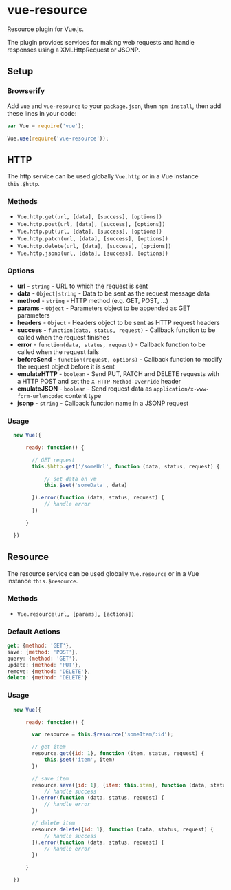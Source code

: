 # vue-resource

Resource plugin for Vue.js.

The plugin provides services for making web requests and handle responses using a XMLHttpRequest or JSONP.

## Setup

### Browserify

Add `vue` and `vue-resource` to your `package.json`, then `npm install`, then add these lines in your code:

```javascript
var Vue = require('vue');

Vue.use(require('vue-resource'));
```

## HTTP

The http service can be used globally `Vue.http` or in a Vue instance `this.$http`.

### Methods

* `Vue.http.get(url, [data], [success], [options])`
* `Vue.http.post(url, [data], [success], [options])`
* `Vue.http.put(url, [data], [success], [options])`
* `Vue.http.patch(url, [data], [success], [options])`
* `Vue.http.delete(url, [data], [success], [options])`
* `Vue.http.jsonp(url, [data], [success], [options])`

### Options

* **url** - `string` - URL to which the request is sent
* **data** - `Object|string` - Data to be sent as the request message data
* **method** - `string` - HTTP method (e.g. GET, POST, ...)
* **params** - `Object` - Parameters object to be appended as GET parameters
* **headers** - `Object` - Headers object to be sent as HTTP request headers
* **success** - `function(data, status, request)` - Callback function to be called when the request finishes
* **error** - `function(data, status, request)` - Callback function to be called when the request fails
* **beforeSend** - `function(request, options)` - Callback function to modify the request object before it is sent
* **emulateHTTP** - `boolean` - Send PUT, PATCH and DELETE requests with a HTTP POST and set the `X-HTTP-Method-Override` header
* **emulateJSON** - `boolean` -  Send request data as `application/x-www-form-urlencoded` content type
* **jsonp** - `string` - Callback function name in a JSONP request

### Usage

```javascript
  new Vue({

      ready: function() {

        // GET request
        this.$http.get('/someUrl', function (data, status, request) {

            // set data on vm
            this.$set('someData', data)

        }).error(function (data, status, request) {
            // handle error
        })

      }

  })
```

## Resource

The resource service can be used globally `Vue.resource` or in a Vue instance `this.$resource`.

### Methods

* `Vue.resource(url, [params], [actions])`

### Default Actions

```javascript
get: {method: 'GET'},
save: {method: 'POST'},
query: {method: 'GET'},
update: {method: 'PUT'},
remove: {method: 'DELETE'},
delete: {method: 'DELETE'}
```

### Usage
```javascript
  new Vue({

      ready: function() {

        var resource = this.$resource('someItem/:id');

        // get item
        resource.get({id: 1}, function (item, status, request) {
            this.$set('item', item)
        })

        // save item
        resource.save({id: 1}, {item: this.item}, function (data, status, request) {
            // handle success
        }).error(function (data, status, request) {
            // handle error
        })

        // delete item
        resource.delete({id: 1}, function (data, status, request) {
            // handle success
        }).error(function (data, status, request) {
            // handle error
        })

      }

  })
```
